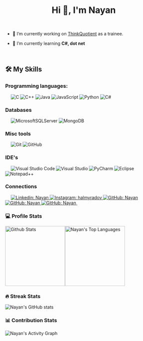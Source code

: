<h1 align="center">Hi 👋, I'm Nayan</h1>

&emsp;

- 🔭 I’m currently working on [ThinkQuotient](https://thinkquotient.com/) as a trainee.

- 🌱 I’m currently learning **C#, dot net**

&emsp;

 ## 🛠️ My Skills


### Programming languages:
&emsp;
![C](https://img.shields.io/badge/c-%2300599C.svg?style=for-the-badge&logo=c&logoColor=white)
![C++](https://img.shields.io/badge/c++-%2300599C.svg?style=for-the-badge&logo=c%2B%2B&logoColor=white)
![Java](https://img.shields.io/badge/java-%23ED8B00.svg?style=for-the-badge&logo=java&logoColor=white)
![JavaScript](https://img.shields.io/badge/javascript-%23323330.svg?style=for-the-badge&logo=javascript&logoColor=%23F7DF1E)
![Python](https://img.shields.io/badge/python-3670A0?style=for-the-badge&logo=python&logoColor=ffdd54)
![C#](https://img.shields.io/badge/c%23-%23239120.svg?style=for-the-badge&logo=c-sharp&logoColor=white)
&emsp;

<!-- ### Frontend development:
&emsp;
![React](https://img.shields.io/badge/-React-000?&logo=React)
![Redux](https://img.shields.io/badge/-Redux-000?&logo=Redux)
![Next.js](https://img.shields.io/badge/-Next.js-000?&logo=Next.js)
![Material-UI](https://img.shields.io/badge/-Material--UI-000?&logo=Material-UI)
![Chakra UI](https://img.shields.io/badge/-Chakra%20UI-000?&logo=Chakra-UI)
![SCSS](https://img.shields.io/badge/-SCSS-000?&logo=Sass)
![CSS](https://img.shields.io/badge/-CSS-000?&logo=CSS3)
![HTML](https://img.shields.io/badge/-HTML-000?&logo=HTML5)
![Chart.js](https://img.shields.io/badge/-Chart.js-000?&logo=Chart.js) -->




### Databases
&emsp;
![MicrosoftSQLServer](https://img.shields.io/badge/Microsoft%20SQL%20Sever-CC2927?style=for-the-badge&logo=microsoft%20sql%20server&logoColor=white)
![MongoDB](https://img.shields.io/badge/MongoDB-%234ea94b.svg?style=for-the-badge&logo=mongodb&logoColor=white)
&emsp;


### Misc tools
&emsp;
![Git](https://img.shields.io/badge/git-%23F05033.svg?style=for-the-badge&logo=git&logoColor=white)
![GitHub](https://img.shields.io/badge/github-%23121011.svg?style=for-the-badge&logo=github&logoColor=white)
&emsp;


### IDE's
&emsp;
![Visual Studio Code](https://img.shields.io/badge/Visual%20Studio%20Code-0078d7.svg?style=for-the-badge&logo=visual-studio-code&logoColor=white)
![Visual Studio](https://img.shields.io/badge/Visual%20Studio-5C2D91.svg?style=for-the-badge&logo=visual-studio&logoColor=white)
![PyCharm](https://img.shields.io/badge/pycharm-143?style=for-the-badge&logo=pycharm&logoColor=black&color=black&labelColor=green)
![Eclipse](https://img.shields.io/badge/Eclipse-FE7A16.svg?style=for-the-badge&logo=Eclipse&logoColor=white)
![Notepad++](https://img.shields.io/badge/Notepad++-90E59A.svg?style=for-the-badge&logo=notepad%2b%2b&logoColor=black)
&emsp;


### Connections
&emsp;
    <a href="https://www.linkedin.com/in/nayan-raghuvir/">
        ![Linkedin: Nayan](https://img.shields.io/badge/LinkedIn-0077B5?style=for-the-badge&logo=linkedin&logoColor=white)
    </a>
    <a href="https://www.instagram.com/__nr.___/">
        ![Instagram: halmyradov](https://img.shields.io/badge/Instagram-E4405F?style=for-the-badge&logo=instagram&logoColor=white)
    </a>
    <a href="https://github.com/Nayan">
        ![GitHub: Nayan](https://img.shields.io/badge/GitHub-100000?style=for-the-badge&logo=github&logoColor=white)
    </a>
    <a href="https://leetcode.com/NAYANR21/">
        ![GitHub: Nayan](https://img.shields.io/badge/-LeetCode-FFA116?style=for-the-badge&logo=LeetCode&logoColor=black)
    </a>
    <a href="https://auth.geeksforgeeks.org/user/nayanraghuvir2016/practice">
        ![GitHub: Nayan](https://img.shields.io/badge/GeeksforGeeks-298D46?style=for-the-badge&logo=geeksforgeeks&logoColor=white)
    </a>
&emsp;





### 💻 Profile Stats

<img alt="Github Stats" src="https://github-readme-stats.vercel.app/api/?username=nayanR3&show_icons=true&include_all_commits=true&count_private=true&theme=react&hide_border=true&bg_color=1F222E&title_color=F85D7F&icon_color=F8D866" height="192px"/><img alt="Nayan's Top Languages" src="https://github-readme-stats.vercel.app/api/top-langs/?username=nayanR3&langs_count=8&layout=compact&theme=react&hide_border=true&bg_color=1F222E&title_color=F85D7F&icon_color=F8D866" height="192px"/>


### 🔥 Streak Stats

![Nayan's GitHub stats](https://github-readme-streak-stats.herokuapp.com/?user=nayanR3&theme=tokyonight)


### 📊 Contribution Stats

<img alt="Nayan's Activity Graph" src="https://github-readme-activity-graph.cyclic.app/graph/?username=nayanR3&bg_color=1F222E&color=F8D866&line=F85D7F&point=FFFFFF&hide_border=true" />
